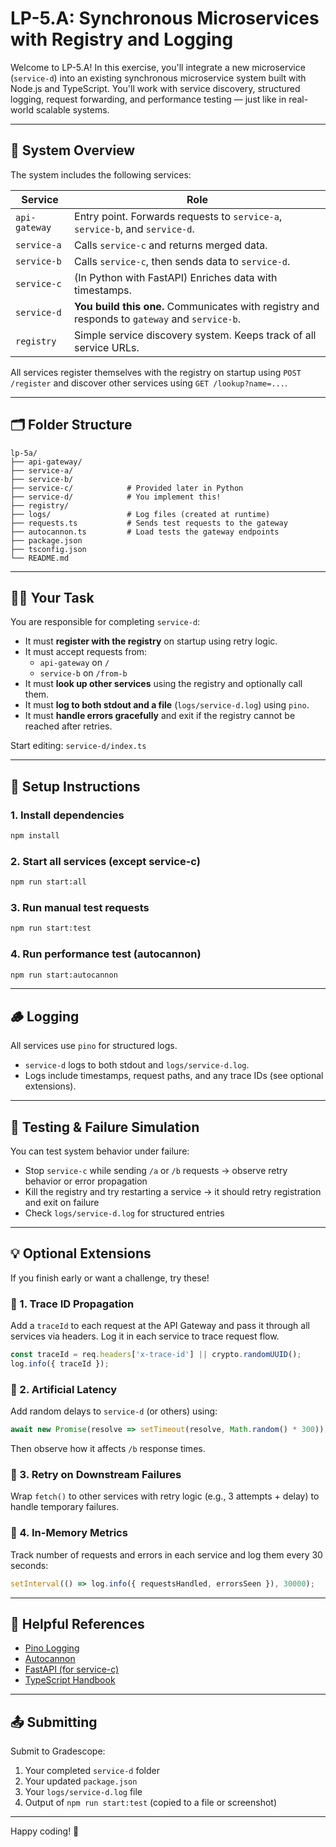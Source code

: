 # LP-5.A: Synchronous Microservices with Registry and Logging

Welcome to LP-5.A! In this exercise, you'll integrate a new microservice (`service-d`) into an existing synchronous microservice system built with Node.js and TypeScript. You'll work with service discovery, structured logging, request forwarding, and performance testing — just like in real-world scalable systems.

---

## 🚦 System Overview

The system includes the following services:

| Service       | Role                                                                                          |
| ------------- | --------------------------------------------------------------------------------------------- |
| `api-gateway` | Entry point. Forwards requests to `service-a`, `service-b`, and `service-d`.                  |
| `service-a`   | Calls `service-c` and returns merged data.                                                    |
| `service-b`   | Calls `service-c`, then sends data to `service-d`.                                            |
| `service-c`   | (In Python with FastAPI) Enriches data with timestamps.                                       |
| `service-d`   | **You build this one.** Communicates with registry and responds to `gateway` and `service-b`. |
| `registry`    | Simple service discovery system. Keeps track of all service URLs.                             |

All services register themselves with the registry on startup using `POST /register` and discover other services using `GET /lookup?name=...`.

---

## 🗂️ Folder Structure

```text
lp-5a/
├── api-gateway/
├── service-a/
├── service-b/
├── service-c/            # Provided later in Python
├── service-d/            # You implement this!
├── registry/
├── logs/                 # Log files (created at runtime)
├── requests.ts           # Sends test requests to the gateway
├── autocannon.ts         # Load tests the gateway endpoints
├── package.json
├── tsconfig.json
└── README.md
```

---

## 🧑‍💻 Your Task

You are responsible for completing `service-d`:

- It must **register with the registry** on startup using retry logic.
- It must accept requests from:
  - `api-gateway` on `/`
  - `service-b` on `/from-b`
- It must **look up other services** using the registry and optionally call them.
- It must **log to both stdout and a file** (`logs/service-d.log`) using `pino`.
- It must **handle errors gracefully** and exit if the registry cannot be reached after retries.

Start editing: `service-d/index.ts`

---

## 🚀 Setup Instructions

### 1. Install dependencies

```bash
npm install
```

### 2. Start all services (except service-c)

```bash
npm run start:all
```

### 3. Run manual test requests

```bash
npm run start:test
```

### 4. Run performance test (autocannon)

```bash
npm run start:autocannon
```

---

## 🪵 Logging

All services use `pino` for structured logs.

- `service-d` logs to both stdout and `logs/service-d.log`.
- Logs include timestamps, request paths, and any trace IDs (see optional extensions).

---

## 🧪 Testing & Failure Simulation

You can test system behavior under failure:

- Stop `service-c` while sending `/a` or `/b` requests → observe retry behavior or error propagation
- Kill the registry and try restarting a service → it should retry registration and exit on failure
- Check `logs/service-d.log` for structured entries

---

## 💡 Optional Extensions

If you finish early or want a challenge, try these!

### 🔷 1. Trace ID Propagation

Add a `traceId` to each request at the API Gateway and pass it through all services via headers. Log it in each service to trace request flow.

```ts
const traceId = req.headers['x-trace-id'] || crypto.randomUUID();
log.info({ traceId });
```

### 🔷 2. Artificial Latency

Add random delays to `service-d` (or others) using:

```ts
await new Promise(resolve => setTimeout(resolve, Math.random() * 300));
```

Then observe how it affects `/b` response times.

### 🔷 3. Retry on Downstream Failures

Wrap `fetch()` to other services with retry logic (e.g., 3 attempts + delay) to handle temporary failures.

### 🔷 4. In-Memory Metrics

Track number of requests and errors in each service and log them every 30 seconds:

```ts
setInterval(() => log.info({ requestsHandled, errorsSeen }), 30000);
```

---

## 🔗 Helpful References

- [Pino Logging](https://github.com/pinojs/pino)
- [Autocannon](https://www.npmjs.com/package/autocannon)
- [FastAPI (for service-c)](https://fastapi.tiangolo.com/)
- [TypeScript Handbook](https://www.typescriptlang.org/docs/)

---

## 📤 Submitting

Submit to Gradescope:

1. Your completed `service-d` folder
2. Your updated `package.json`
3. Your `logs/service-d.log` file
4. Output of `npm run start:test` (copied to a file or screenshot)

---
Happy coding! 🚀
